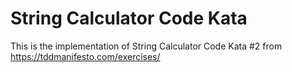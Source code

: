 # String Calculator Code Kata

This is the implementation of String Calculator Code Kata #2 from https://tddmanifesto.com/exercises/